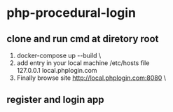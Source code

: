 # php-procedural-login
## clone and run cmd at diretory root
 1. docker-compose up --build \
 2. add entry in your local machine  /etc/hosts file \
    127.0.0.1  local.phplogin.com
 3. Finally browse site
    http://local.phplogin.com:8080 \
## register and login app
